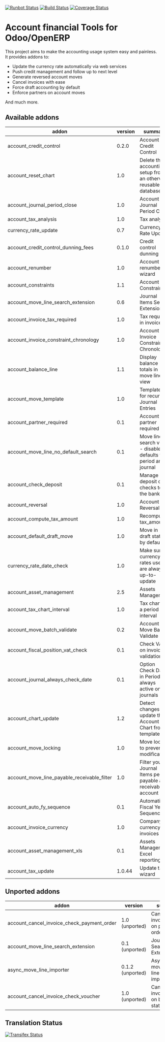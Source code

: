 [![Runbot Status](https://runbot.odoo-community.org/runbot/badge/flat/92/8.0.svg)](https://runbot.odoo-community.org/runbot/repo/github-com-oca-account-financial-tools-92)
[![Build Status](https://travis-ci.org/OCA/account-financial-tools.svg?branch=8.0)](https://travis-ci.org/OCA/account-financial-tools)
[![Coverage Status](https://coveralls.io/repos/OCA/account-financial-tools/badge.png?branch=8.0)](https://coveralls.io/r/OCA/account-financial-tools?branch=8.0)

Account financial Tools for Odoo/OpenERP
========================================

This project aims to make the accounting usage system easy and painless.
It provides addons to:

 - Update the currency rate automatically via web services
 - Push credit management and follow up to next level
 - Generate reversed account moves
 - Cancel invoices with ease
 - Force draft accounting by default
 - Enforce partners on account moves

And much more.

[//]: # (addons)
Available addons
----------------
addon | version | summary
--- | --- | ---
account_credit_control | 0.2.0 | Account Credit Control
account_reset_chart | 1.0 | Delete the accounting setup from an otherwise reusable database
account_journal_period_close | 1.0 | Account Journal Period Close
account_tax_analysis | 1.0 | Tax analysis
currency_rate_update | 0.7 | Currency Rate Update
account_credit_control_dunning_fees | 0.1.0 | Credit control dunning fees
account_renumber | 1.0 | Account renumber wizard
account_constraints | 1.1 | Account Constraints
account_move_line_search_extension | 0.6 | Journal Items Search Extension
account_invoice_tax_required | 1.0 | Tax required in invoice
account_invoice_constraint_chronology | 1.0 | Account Invoice Constraint Chronology
account_balance_line | 1.1 | Display balance totals in move line view
account_move_template | 1.0 | Templates for recurring Journal Entries
account_partner_required | 0.1 | Account partner required
account_move_line_no_default_search | 0.1 | Move line search view - disable defaults for period and journal
account_check_deposit | 0.1 | Manage deposit of checks to the bank
account_reversal | 1.0 | Account Reversal
account_compute_tax_amount | 1.0 | Recompute tax_amount
account_default_draft_move | 1.0 | Move in draft state by default
currency_rate_date_check | 1.0 | Make sure currency rates used are always up-to-update
account_asset_management | 2.5 | Assets Management
account_tax_chart_interval | 1.0 | Tax chart for a period interval
account_move_batch_validate | 0.2 | Account Move Batch Validate
account_fiscal_position_vat_check | 0.1 | Check VAT on invoice validation
account_journal_always_check_date | 0.1 | Option Check Date in Period always active on journals
account_chart_update | 1.2 | Detect changes and update the Account Chart from a template
account_move_locking | 1.0 | Move locked to prevent modification
account_move_line_payable_receivable_filter | 1.0 | Filter your Journal Items per payable and receivable account
account_auto_fy_sequence | 0.1 | Automatic Fiscal Year Sequences
account_invoice_currency | 1.0 | Company currency in invoices
account_asset_management_xls | 0.1 | Assets Management Excel reporting
account_tax_update | 1.0.44 | Update tax wizard

Unported addons
---------------
addon | version | summary
--- | --- | ---
account_cancel_invoice_check_payment_order | 1.0 (unported) | Cancel invoice, check on payment order
account_move_line_search_extension | 0.1 (unported) | Journal Items Search Extension
async_move_line_importer | 0.1.2 (unported) | Asynchronous move/move line CSV importer
account_cancel_invoice_check_voucher | 1.0 (unported) | Cancel invoice, check on bank statement
[//]: # (end addons)

Translation Status
------------------
[![Transifex Status](https://www.transifex.com/projects/p/OCA-account-financial-tools-8-0/chart/image_png)](https://www.transifex.com/projects/p/OCA-account-financial-tools-8-0)
